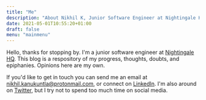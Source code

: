 ```yaml
---
title: "Me"
description: "About Nikhil K, Junior Software Engineer at Nightingale HQ"
date: 2021-05-01T10:55:20+01:00
draft: false
menu: "mainmenu"
---
```


Hello, thanks for stopping by. I'm a junior software engineer at [Nightingale HQ](https://nightingalehq.ai/). This blog is a respository of my progress, thoughts, doubts, and epiphanies. Opinions here are my own.

If you'd like to get in touch you can send me an email at nikhil.kanukuntla@protonmail.com, or connect on [LinkedIn](https://www.linkedin.com/in/nikhil-ka/). I'm also around on [Twitter](https://twitter.com/nikl_0), but I try not to spend too much time on social media.
